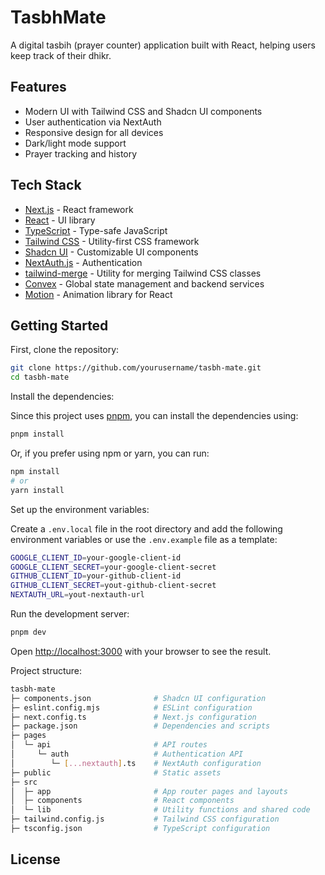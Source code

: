 # TasbhMate

A digital tasbih (prayer counter) application built with React, helping users keep track of their dhikr.

## Features

- Modern UI with Tailwind CSS and Shadcn UI components
- User authentication via NextAuth
- Responsive design for all devices
- Dark/light mode support
- Prayer tracking and history

## Tech Stack

- [Next.js](https://nextjs.org/) - React framework
- [React](https://react.dev/) - UI library
- [TypeScript](https://www.typescriptlang.org/) - Type-safe JavaScript
- [Tailwind CSS](https://tailwindcss.com/) - Utility-first CSS framework
- [Shadcn UI](https://ui.shadcn.com/) - Customizable UI components
- [NextAuth.js](https://next-auth.js.org/) - Authentication
- [tailwind-merge](https://github.com/dcastil/tailwind-merge) - Utility for merging Tailwind CSS classes
- [Convex](https://www.convex.dev/) - Global state management and backend services
- [Motion](https://motion.dev/) - Animation library for React

## Getting Started

First, clone the repository:

```bash
git clone https://github.com/yourusername/tasbh-mate.git
cd tasbh-mate
```

Install the dependencies:

Since this project uses [pnpm](https://pnpm.io/), you can install the dependencies using:
```bash
pnpm install
```

Or, if you prefer using npm or yarn, you can run:
```bash
npm install
# or
yarn install
```

Set up the environment variables:

Create a `.env.local` file in the root directory and add the following environment variables or use the `.env.example` file as a template: 

```bash
GOOGLE_CLIENT_ID=your-google-client-id
GOOGLE_CLIENT_SECRET=your-google-client-secret
GITHUB_CLIENT_ID=your-github-client-id
GITHUB_CLIENT_SECRET=yout-github-client-secret
NEXTAUTH_URL=yout-nextauth-url
```

Run the development server:

```bash
pnpm dev
```

Open [http://localhost:3000](http://localhost:3000) with your browser to see the result.

Project structure:

```bash
tasbh-mate
├─ components.json              # Shadcn UI configuration
├─ eslint.config.mjs            # ESLint configuration
├─ next.config.ts               # Next.js configuration
├─ package.json                 # Dependencies and scripts
├─ pages
│  └─ api                       # API routes
│     └─ auth                   # Authentication API
│        └─ [...nextauth].ts    # NextAuth configuration
├─ public                       # Static assets
├─ src
│  ├─ app                       # App router pages and layouts
│  ├─ components                # React components
│  └─ lib                       # Utility functions and shared code
├─ tailwind.config.js           # Tailwind CSS configuration
├─ tsconfig.json                # TypeScript configuration
```

## License
